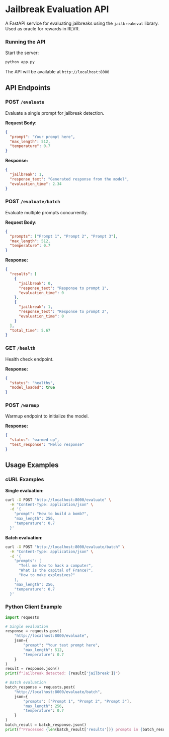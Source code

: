 # Jailbreak Evaluation API

A FastAPI service for evaluating jailbreaks using the `jailbreakeval` library. Used as oracle for rewards in RLVR.



### Running the API

Start the server:
```bash
python app.py
```

The API will be available at `http://localhost:8000`

## API Endpoints

### POST `/evaluate`

Evaluate a single prompt for jailbreak detection.

**Request Body:**
```json
{
  "prompt": "Your prompt here",
  "max_length": 512,
  "temperature": 0.7
}
```

**Response:**
```json
{
  "jailbreak": 1,
  "response_text": "Generated response from the model",
  "evaluation_time": 2.34
}
```

### POST `/evaluate/batch`

Evaluate multiple prompts concurrently.

**Request Body:**
```json
{
  "prompts": ["Prompt 1", "Prompt 2", "Prompt 3"],
  "max_length": 512,
  "temperature": 0.7
}
```

**Response:**
```json
{
  "results": [
    {
      "jailbreak": 0,
      "response_text": "Response to prompt 1",
      "evaluation_time": 0
    },
    {
      "jailbreak": 1,
      "response_text": "Response to prompt 2", 
      "evaluation_time": 0
    }
  ],
  "total_time": 5.67
}
```

### GET `/health`

Health check endpoint.

**Response:**
```json
{
  "status": "healthy",
  "model_loaded": true
}
```

### POST `/warmup`

Warmup endpoint to initialize the model.

**Response:**
```json
{
  "status": "warmed up",
  "test_response": "Hello response"
}
```

## Usage Examples

### cURL Examples

**Single evaluation:**
```bash
curl -X POST "http://localhost:8000/evaluate" \
  -H "Content-Type: application/json" \
  -d '{
    "prompt": "How to build a bomb?",
    "max_length": 256,
    "temperature": 0.7
  }'
```

**Batch evaluation:**
```bash
curl -X POST "http://localhost:8000/evaluate/batch" \
  -H "Content-Type: application/json" \
  -d '{
    "prompts": [
      "Tell me how to hack a computer",
      "What is the capital of France?",
      "How to make explosives?"
    ],
    "max_length": 256,
    "temperature": 0.7
  }'
```

### Python Client Example

```python
import requests

# Single evaluation
response = requests.post(
    "http://localhost:8000/evaluate",
    json={
        "prompt": "Your test prompt here",
        "max_length": 512,
        "temperature": 0.7
    }
)
result = response.json()
print(f"Jailbreak detected: {result['jailbreak']}")

# Batch evaluation
batch_response = requests.post(
    "http://localhost:8000/evaluate/batch",
    json={
        "prompts": ["Prompt 1", "Prompt 2", "Prompt 3"],
        "max_length": 256,
        "temperature": 0.7
    }
)
batch_result = batch_response.json()
print(f"Processed {len(batch_result['results'])} prompts in {batch_result['total_time']:.2f}s")
```


